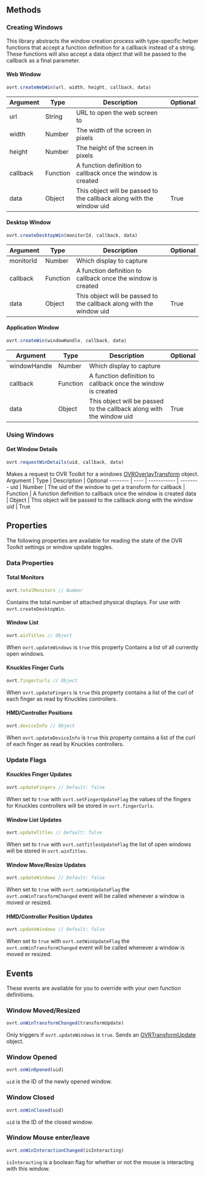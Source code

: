 ## Methods

### Creating Windows
This library abstracts the window creation process with type-specific helper functions that accept a function definition for a callback instead of a string. These functions will also accept a data object that will be passed to the callback as a final parameter.

#### Web Window
```javascript
ovrt.createWebWin(url, width, height, callback, data)
```

Argument | Type | Description | Optional
-------- | ---- | ----------- | --------
url | String | URL to open the web screen to
width | Number | The width of the screen in pixels
height | Number | The height of the screen in pixels
callback | Function | A function definition to callback once the window is created
data | Object | This object will be passed to the callback along with the window uid | True

#### Desktop Window
```javascript
ovrt.createDesktopWin(monitorId, callback, data)
```

Argument | Type | Description | Optional
-------- | ---- | ----------- | --------
monitorId | Number | Which display to capture
callback | Function | A function definition to callback once the window is created
data | Object | This object will be passed to the callback along with the window uid | True

#### Application Window
```javascript
ovrt.createWin(windowHandle, callback, data)
```

Argument | Type | Description | Optional
-------- | ---- | ----------- | --------
windowHandle | Number | Which display to capture
callback | Function | A function definition to callback once the window is created
data | Object | This object will be passed to the callback along with the window uid | True

### Using Windows

#### Get Window Details
```javascript
ovrt.requestWinDetails(uid, callback, data)
```

Makes a request to OVR Toolkit for a windows [OVROverlayTransform](http://wiki.ovrtoolkit.co.uk/index.php?title=CustomApps#OVROverlayTransform) object.
Argument | Type | Description | Optional
-------- | ---- | ----------- | --------
uid | Number | The uid of the window to get a transform for
callback | Function | A function definition to callback once the window is created
data | Object | This object will be passed to the callback along with the window uid | True


## Properties
The following properties are available for reading the state of the OVR Toolkit settings or window update toggles.

### Data Properties

#### Total Monitors
```javascript
ovrt.totalMonitors // Number
```

Contains the total number of attached physical displays. For use with `ovrt.createDesktopWin`.

#### Window List
```javascript
ovrt.winTitles // Object
```

When `ovrt.updateWindows` is `true` this property Contains a list of all currently open windows.

#### Knuckles Finger Curls
```javascript
ovrt.fingerCurls // Object
```

When `ovrt.updateFingers` is `true` this property contains a list of the curl of each finger as read by Knuckles controllers.

#### HMD/Controller Positions
```javascript
ovrt.deviceInfo // Object
```

When `ovrt.updateDeviceInfo` is `true` this property contains a list of the curl of each finger as read by Knuckles controllers.

### Update Flags

#### Knuckles Finger Updates
```javascript
ovrt.updateFingers // Default: false
```

When set to `true` with `ovrt.setFingerUpdateFlag` the values of the fingers for Knuckles controllers will be stored in `ovrt.fingerCurls`.

#### Window List Updates
```javascript
ovrt.updateTitles // Default: false
```

When set to `true` with `ovrt.setTitlesUpdateFlag` the list of open windows will be stored in `ovrt.winTitles`.

#### Window Move/Resize Updates
```javascript
ovrt.updateWindows // Default: false
```

When set to `true` with `ovrt.setWinUpdateFlag` the `ovrt.onWinTransformChanged` event will be called whenever a window is moved or resized.

#### HMD/Controller Position Updates
```javascript
ovrt.updateWindows // Default: false
```

When set to `true` with `ovrt.setWinUpdateFlag` the `ovrt.onWinTransformChanged` event will be called whenever a window is moved or resized.

## Events
These events are available for you to override with your own function definitions.
### Window Moved/Resized
```javascript
ovrt.onWinTransformChanged(transformUpdate)
```

Only triggers if `ovrt.updateWindows` is `true`. Sends an [OVRTransformUpdate](http://wiki.ovrtoolkit.co.uk/index.php?title=CustomApps#OVRTransformUpdate) object.


### Window Opened
```javascript
ovrt.onWinOpened(uid)
```

`uid` is the ID of the newly opened window.

### Window Closed
```javascript
ovrt.onWinClosed(uid)
```

`uid` is the ID of the closed window.


### Window Mouse enter/leave
```javascript
ovrt.onWinInteractionChanged(isInteracting)
```

`isInteracting` is a boolean flag for whether or not the mouse is interacting with this window.

